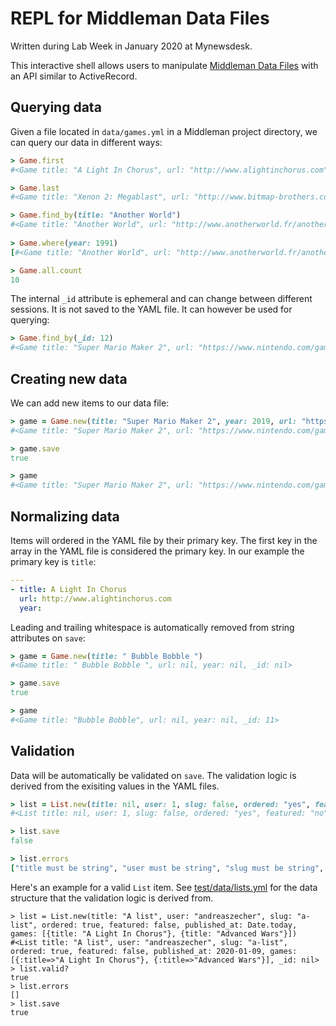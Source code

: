 # REPL for Middleman Data Files

Written during Lab Week in January 2020 at Mynewsdesk.

This interactive shell allows users to manipulate [Middleman Data Files](https://middlemanapp.com/advanced/data-files/) with an API similar to ActiveRecord.

## Querying data

Given a file located in `data/games.yml` in a Middleman project directory, we can query our data in different ways:

```ruby
> Game.first
#<Game title: "A Light In Chorus", url: "http://www.alightinchorus.com", year: nil, _id: 1>

> Game.last
#<Game title: "Xenon 2: Megablast", url: "http://www.bitmap-brothers.co.uk/our-games/past/xenon2.htm", year: 1989, _id: 11>

> Game.find_by(title: "Another World")
#<Game title: "Another World", url: "http://www.anotherworld.fr/anotherworld_uk/", year: 1991, _id: 4>
  
> Game.where(year: 1991)
[#<Game title: "Another World", url: "http://www.anotherworld.fr/anotherworld_uk/", year: 1991, _id: 4>, #<Game title: "Commander Keen in Goodbye, Galaxy", url: "http://legacy.3drealms.com/keen4/", year: 1991, _id: 7>]

> Game.all.count
10
```

The internal `_id` attribute is ephemeral and can change between different sessions. It is not saved to the YAML file. It can however be used for querying:

```ruby
> Game.find_by(_id: 12)
#<Game title: "Super Mario Maker 2", url: "https://www.nintendo.com/games/detail/super-mario-maker-2-switch/", year: 2019, _id: 12>
```

## Creating new data

We can add new items to our data file:

```ruby
> game = Game.new(title: "Super Mario Maker 2", year: 2019, url: "https://www.nintendo.com/games/detail/super-mario-maker-2-switch/")
#<Game title: "Super Mario Maker 2", url: "https://www.nintendo.com/games/detail/super-mario-maker-2-switch/", year: 2019, _id: nil>

> game.save
true

> game
#<Game title: "Super Mario Maker 2", url: "https://www.nintendo.com/games/detail/super-mario-maker-2-switch/", year: 2019, _id: 12>
```

## Normalizing data

Items will ordered in the YAML file by their primary key. The first key in the array in the YAML file is considered the primary key. In our example the primary key is `title`:

```yaml
---
- title: A Light In Chorus
  url: http://www.alightinchorus.com
  year: 
```

Leading and trailing whitespace is automatically removed from string attributes on `save`:

```ruby
> game = Game.new(title: " Bubble Bobble ")
#<Game title: " Bubble Bobble ", url: nil, year: nil, _id: nil>

> game.save
true

> game
#<Game title: "Bubble Bobble", url: nil, year: nil, _id: 11>
```

## Validation

Data will be automatically be validated on `save`. The validation logic is derived from the exisiting values in the YAML files.

```ruby
> list = List.new(title: nil, user: 1, slug: false, ordered: "yes", featured: "no", published_at: "today", games: "A Light In Chorus, Advanced Wars")
#<List title: nil, user: 1, slug: false, ordered: "yes", featured: "no", published_at: "today", games: "A Light In Chorus, Advanced Wars", _id: nil>

> list.save
false

> list.errors
["title must be string", "user must be string", "slug must be string", "ordered must be false or true", "featured must be false or true", "published_at must be date", "games must be array"]
```

Here's an example for a valid `List` item. See [test/data/lists.yml](https://github.com/pixelate/data-files/blob/master/test/data/lists.yml) for the data structure that the validation logic is derived from.

```
> list = List.new(title: "A list", user: "andreaszecher", slug: "a-list", ordered: true, featured: false, published_at: Date.today, games: [{title: "A Light In Chorus"}, {title: "Advanced Wars"}])
#<List title: "A list", user: "andreaszecher", slug: "a-list", ordered: true, featured: false, published_at: 2020-01-09, games: [{:title=>"A Light In Chorus"}, {:title=>"Advanced Wars"}], _id: nil>
> list.valid?
true
> list.errors
[]
> list.save
true
```
